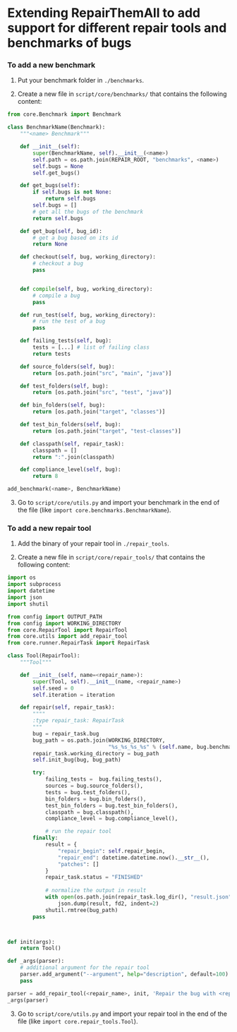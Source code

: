 # Extending RepairThemAll to add support for different repair tools and benchmarks of bugs 

### To add a new benchmark

1. Put your benchmark folder in `./benchmarks`.

2. Create a new file in `script/core/benchmarks/` that contains the following content:

```py
from core.Benchmark import Benchmark

class BenchmarkName(Benchmark):
    """<name> Benchmark"""

    def __init__(self):
        super(BenchmarkName, self).__init__(<name>)
        self.path = os.path.join(REPAIR_ROOT, "benchmarks", <name>)
        self.bugs = None
        self.get_bugs()

    def get_bugs(self):
        if self.bugs is not None:
            return self.bugs
        self.bugs = []
        # get all the bugs of the benchmark
        return self.bugs

    def get_bug(self, bug_id):
        # get a bug based on its id
        return None

    def checkout(self, bug, working_directory):
        # checkout a bug
        pass


    def compile(self, bug, working_directory):
        # compile a bug
        pass

    def run_test(self, bug, working_directory):
        # run the test of a bug
        pass

    def failing_tests(self, bug):
        tests = [...] # list of failing class
        return tests

    def source_folders(self, bug):
        return [os.path.join("src", "main", "java")]

    def test_folders(self, bug):
        return [os.path.join("src", "test", "java")]

    def bin_folders(self, bug):
        return [os.path.join("target", "classes")]

    def test_bin_folders(self, bug):
        return [os.path.join("target", "test-classes")]

    def classpath(self, repair_task):
        classpath = []
        return ":".join(classpath)

    def compliance_level(self, bug):
        return 8

add_benchmark(<name>, BenchmarkName)
```

3. Go to `script/core/utils.py` and import your benchmark in the end of the file (like `import core.benchmarks.BenchmarkName`).

### To add a new repair tool

1. Add the binary of your repair tool in `./repair_tools`.

2. Create a new file in `script/core/repair_tools/` that contains the following content:

```py
import os
import subprocess
import datetime
import json
import shutil

from config import OUTPUT_PATH
from config import WORKING_DIRECTORY
from core.RepairTool import RepairTool
from core.utils import add_repair_tool
from core.runner.RepairTask import RepairTask

class Tool(RepairTool):
    """Tool"""

    def __init__(self, name=<repair_name>):
        super(Tool, self).__init__(name, <repair_name>)
        self.seed = 0
        self.iteration = iteration

    def repair(self, repair_task):
        """"
        :type repair_task: RepairTask
        """
        bug = repair_task.bug
        bug_path = os.path.join(WORKING_DIRECTORY,
                                "%s_%s_%s_%s" % (self.name, bug.benchmark.name, bug.project, bug.bug_id))
        repair_task.working_directory = bug_path
        self.init_bug(bug, bug_path)

        try:
            failing_tests =  bug.failing_tests(),
            sources = bug.source_folders(),
            tests = bug.test_folders(),
            bin_folders = bug.bin_folders(),
            test_bin_folders = bug.test_bin_folders(),
            classpath = bug.classpath(),
            compliance_level = bug.compliance_level(),

            # run the repair tool
        finally:
            result = {
                "repair_begin": self.repair_begin,
                "repair_end": datetime.datetime.now().__str__(),
                "patches": []
            }
            repair_task.status = "FINISHED"
            
            # normalize the output in result
            with open(os.path.join(repair_task.log_dir(), "result.json"), "w+") as fd2:
                json.dump(result, fd2, indent=2)
            shutil.rmtree(bug_path)
        pass



def init(args):
    return Tool()

def _args(parser):
    # additional argument for the repair tool
    parser.add_argument("--argument", help="description", default=100)
    pass

parser = add_repair_tool(<repair_name>, init, 'Repair the bug with <repair_name>')
_args(parser)
```

3. Go to `script/core/utils.py` and import your repair tool in the end of the file (like `import core.repair_tools.Tool`).



